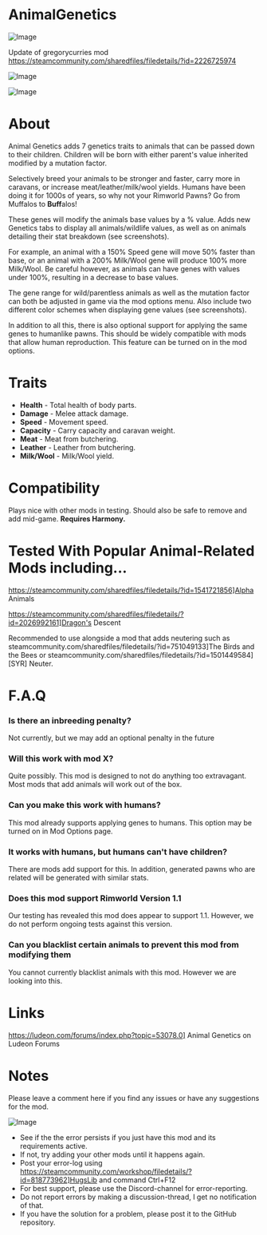 # AnimalGenetics

![Image](https://i.imgur.com/buuPQel.png)

Update of gregorycurries mod
https://steamcommunity.com/sharedfiles/filedetails/?id=2226725974

![Image](https://i.imgur.com/pufA0kM.png)

	
![Image](https://i.imgur.com/Z4GOv8H.png)

# About


Animal Genetics adds 7 genetics traits to animals that can be passed down to their children. Children will be born with either parent's value inherited modified by a mutation factor.

Selectively breed your animals to be stronger and faster, carry more in caravans, or increase meat/leather/milk/wool yields. Humans have been doing it for 1000s of years, so why not your Rimworld Pawns? Go from Muffalos to **Buff**alos!

These genes will modify the animals base values by a % value. Adds new Genetics tabs to display all animals/wildlife values, as well as on animals detailing their stat breakdown (see screenshots).

For example, an animal with a 150% Speed gene will move 50% faster than base, or an animal with a 200% Milk/Wool gene will produce 100% more Milk/Wool. Be careful however, as animals can have genes with values under 100%, resulting in a decrease to base values.

The gene range for wild/parentless animals as well as the mutation factor can both be adjusted in game via the mod options menu. Also include two different color schemes when displaying gene values (see screenshots).

In addition to all this, there is also optional support for applying the same genes to humanlike pawns. This should be widely compatible with mods that allow human reproduction. This feature can be turned on in the mod options.

# Traits



- **Health** - Total health of body parts. 
- **Damage** - Melee attack damage.
- **Speed** - Movement speed.
- **Capacity** - Carry capacity and caravan weight.
- **Meat** - Meat from butchering.
- **Leather** - Leather from butchering.
- **Milk/Wool** - Milk/Wool yield.



# Compatibility

Plays nice with other mods in testing. Should also be safe to remove and add mid-game.
**Requires Harmony.**

# Tested With Popular Animal-Related Mods including...


https://steamcommunity.com/sharedfiles/filedetails/?id=1541721856]Alpha Animals

https://steamcommunity.com/sharedfiles/filedetails/?id=2026992161]Dragon's Descent

Recommended to use alongside a mod that adds neutering such as steamcommunity.com/sharedfiles/filedetails/?id=751049133]The Birds and the Bees or steamcommunity.com/sharedfiles/filedetails/?id=1501449584][SYR] Neuter.

# F.A.Q


### Is there an inbreeding penalty?

Not currently, but we may add an optional penalty in the future
### Will this work with mod X?

Quite possibly. This mod is designed to not do anything too extravagant. Most mods that add animals will work out of the box.
### Can you make this work with humans?

This mod already supports applying genes to humans. This option may be turned on in Mod Options page.
### It works with humans, but humans can't have children?

There are mods add support for this. In addition, generated pawns who are related will be generated with similar stats.
### Does this mod support Rimworld Version 1.1

Our testing has revealed this mod does appear to support 1.1. However, we do not perform ongoing tests against this version.
### Can you blacklist certain animals to prevent this mod from modifying them

You cannot currently blacklist animals with this mod. However we are looking into this.

# Links

https://ludeon.com/forums/index.php?topic=53078.0] Animal Genetics on Ludeon Forums

# Notes

Please leave a comment here if you find any issues or have any suggestions for the mod.

![Image](https://i.imgur.com/PwoNOj4.png)



-  See if the the error persists if you just have this mod and its requirements active.
-  If not, try adding your other mods until it happens again.
-  Post your error-log using https://steamcommunity.com/workshop/filedetails/?id=818773962]HugsLib and command Ctrl+F12
-  For best support, please use the Discord-channel for error-reporting.
-  Do not report errors by making a discussion-thread, I get no notification of that.
-  If you have the solution for a problem, please post it to the GitHub repository.



